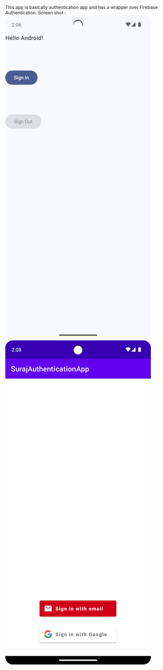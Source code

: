 This app is basically authentication app and has a wrapper over Firebase Authentication. 
Screen shot : 
![Screenshot (1)](/screenshot/screenshot1.png)
![Screenshot (2)](/screenshot/screenshot2.png)